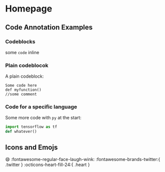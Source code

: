 # Homepage


## Code Annotation Examples

### Codeblocks

some `code` inline

### Plain codeblocok
A plain codeblock: 

```
Some code here
def myfunction()
//some comment
```

### Code for a specific language

Some more code with `py` at the start:

```py
import tensorflow as tf
def whatever()
```

## Icons and Emojs
:smile:
:fontawesome-regular-face-laugh-wink:
:fontawesome-brands-twitter:{ .twitter }
:octicons-heart-fill-24:{ .heart }